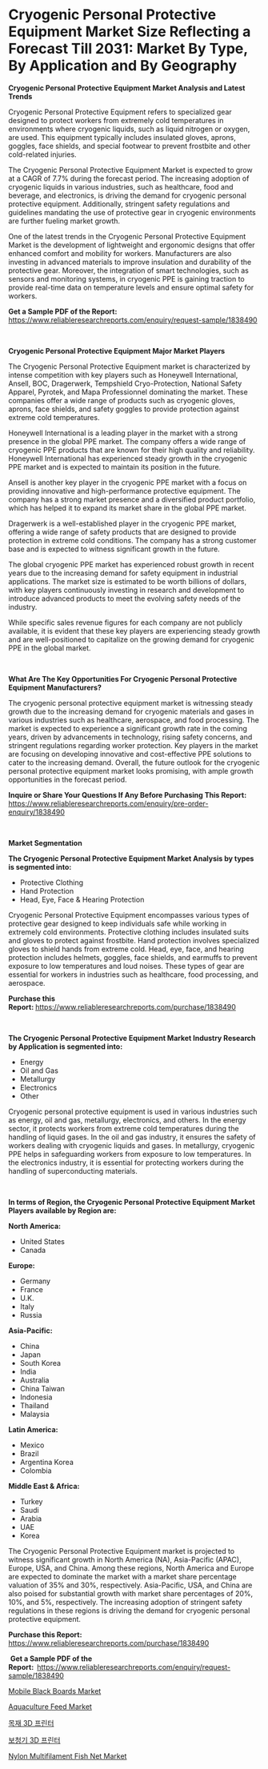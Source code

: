 <p><h1>Cryogenic Personal Protective Equipment Market Size Reflecting a Forecast Till 2031: Market By Type, By Application and By Geography</h1></p><p><strong>Cryogenic Personal Protective Equipment Market Analysis and Latest Trends</strong></p>
<p><p>Cryogenic Personal Protective Equipment refers to specialized gear designed to protect workers from extremely cold temperatures in environments where cryogenic liquids, such as liquid nitrogen or oxygen, are used. This equipment typically includes insulated gloves, aprons, goggles, face shields, and special footwear to prevent frostbite and other cold-related injuries.</p><p>The Cryogenic Personal Protective Equipment Market is expected to grow at a CAGR of 7.7% during the forecast period. The increasing adoption of cryogenic liquids in various industries, such as healthcare, food and beverage, and electronics, is driving the demand for cryogenic personal protective equipment. Additionally, stringent safety regulations and guidelines mandating the use of protective gear in cryogenic environments are further fueling market growth.</p><p>One of the latest trends in the Cryogenic Personal Protective Equipment Market is the development of lightweight and ergonomic designs that offer enhanced comfort and mobility for workers. Manufacturers are also investing in advanced materials to improve insulation and durability of the protective gear. Moreover, the integration of smart technologies, such as sensors and monitoring systems, in cryogenic PPE is gaining traction to provide real-time data on temperature levels and ensure optimal safety for workers.</p></p>
<p><strong>Get a Sample PDF of the Report:&nbsp;</strong> <a href="https://www.reliableresearchreports.com/enquiry/request-sample/1838490">https://www.reliableresearchreports.com/enquiry/request-sample/1838490</a></p>
<p>&nbsp;</p>
<p><strong>Cryogenic Personal Protective Equipment Major Market Players</strong></p>
<p><p>The Cryogenic Personal Protective Equipment market is characterized by intense competition with key players such as Honeywell International, Ansell, BOC, Dragerwerk, Tempshield Cryo-Protection, National Safety Apparel, Pyrotek, and Mapa Professionnel dominating the market. These companies offer a wide range of products such as cryogenic gloves, aprons, face shields, and safety goggles to provide protection against extreme cold temperatures.</p><p>Honeywell International is a leading player in the market with a strong presence in the global PPE market. The company offers a wide range of cryogenic PPE products that are known for their high quality and reliability. Honeywell International has experienced steady growth in the cryogenic PPE market and is expected to maintain its position in the future.</p><p>Ansell is another key player in the cryogenic PPE market with a focus on providing innovative and high-performance protective equipment. The company has a strong market presence and a diversified product portfolio, which has helped it to expand its market share in the global PPE market.</p><p>Dragerwerk is a well-established player in the cryogenic PPE market, offering a wide range of safety products that are designed to provide protection in extreme cold conditions. The company has a strong customer base and is expected to witness significant growth in the future.</p><p>The global cryogenic PPE market has experienced robust growth in recent years due to the increasing demand for safety equipment in industrial applications. The market size is estimated to be worth billions of dollars, with key players continuously investing in research and development to introduce advanced products to meet the evolving safety needs of the industry.</p><p>While specific sales revenue figures for each company are not publicly available, it is evident that these key players are experiencing steady growth and are well-positioned to capitalize on the growing demand for cryogenic PPE in the global market.</p></p>
<p>&nbsp;</p>
<p><strong>What Are The Key Opportunities For Cryogenic Personal Protective Equipment Manufacturers?</strong></p>
<p><p>The cryogenic personal protective equipment market is witnessing steady growth due to the increasing demand for cryogenic materials and gases in various industries such as healthcare, aerospace, and food processing. The market is expected to experience a significant growth rate in the coming years, driven by advancements in technology, rising safety concerns, and stringent regulations regarding worker protection. Key players in the market are focusing on developing innovative and cost-effective PPE solutions to cater to the increasing demand. Overall, the future outlook for the cryogenic personal protective equipment market looks promising, with ample growth opportunities in the forecast period.</p></p>
<p><strong>Inquire or Share Your Questions If Any Before Purchasing This Report:</strong> <a href="https://www.reliableresearchreports.com/enquiry/pre-order-enquiry/1838490">https://www.reliableresearchreports.com/enquiry/pre-order-enquiry/1838490</a></p>
<p>&nbsp;</p>
<p><strong>Market Segmentation</strong></p>
<p><strong>The Cryogenic Personal Protective Equipment Market Analysis by types is segmented into:</strong></p>
<p><ul><li>Protective Clothing</li><li>Hand Protection</li><li>Head, Eye, Face & Hearing Protection</li></ul></p>
<p><p>Cryogenic Personal Protective Equipment encompasses various types of protective gear designed to keep individuals safe while working in extremely cold environments. Protective clothing includes insulated suits and gloves to protect against frostbite. Hand protection involves specialized gloves to shield hands from extreme cold. Head, eye, face, and hearing protection includes helmets, goggles, face shields, and earmuffs to prevent exposure to low temperatures and loud noises. These types of gear are essential for workers in industries such as healthcare, food processing, and aerospace.</p></p>
<p><strong>Purchase this Report:&nbsp;</strong><a href="https://www.reliableresearchreports.com/purchase/1838490">https://www.reliableresearchreports.com/purchase/1838490</a></p>
<p>&nbsp;</p>
<p><strong>The Cryogenic Personal Protective Equipment Market Industry Research by Application is segmented into:</strong></p>
<p><ul><li>Energy</li><li>Oil and Gas</li><li>Metallurgy</li><li>Electronics</li><li>Other</li></ul></p>
<p><p>Cryogenic personal protective equipment is used in various industries such as energy, oil and gas, metallurgy, electronics, and others. In the energy sector, it protects workers from extreme cold temperatures during the handling of liquid gases. In the oil and gas industry, it ensures the safety of workers dealing with cryogenic liquids and gases. In metallurgy, cryogenic PPE helps in safeguarding workers from exposure to low temperatures. In the electronics industry, it is essential for protecting workers during the handling of superconducting materials.</p></p>
<p>&nbsp;</p>
<p><strong>In terms of Region, the Cryogenic Personal Protective Equipment Market Players available by Region are:</strong></p>
<p>
    <p> <strong> North America: </strong>
        <ul>
            <li>United States</li>
            <li>Canada</li>
        </ul>
        </p> 
    <p> <strong> Europe: </strong>
        <ul>
            <li>Germany</li>
            <li>France</li>
            <li>U.K.</li>
            <li>Italy</li>
            <li>Russia</li>
        </ul>
        </p> 
    <p> <strong> Asia-Pacific: </strong>
        <ul>
            <li>China</li>
            <li>Japan</li>
            <li>South Korea</li>
            <li>India</li>
            <li>Australia</li>
            <li>China Taiwan</li>
            <li>Indonesia</li>
            <li>Thailand</li>
            <li>Malaysia</li>
        </ul>
        </p> 
    <p> <strong> Latin America: </strong>
        <ul>
            <li>Mexico</li>
            <li>Brazil</li>
            <li>Argentina Korea</li>
            <li>Colombia</li>
        </ul>
        </p> 
    <p> <strong> Middle East & Africa: </strong>
        <ul>
            <li>Turkey</li>
            <li>Saudi</li>
            <li>Arabia</li>
            <li>UAE</li>
            <li>Korea</li>
        </ul>
    </p>
    </p>
<p><p>The Cryogenic Personal Protective Equipment market is projected to witness significant growth in North America (NA), Asia-Pacific (APAC), Europe, USA, and China. Among these regions, North America and Europe are expected to dominate the market with a market share percentage valuation of 35% and 30%, respectively. Asia-Pacific, USA, and China are also poised for substantial growth with market share percentages of 20%, 10%, and 5%, respectively. The increasing adoption of stringent safety regulations in these regions is driving the demand for cryogenic personal protective equipment.</p></p>
<p><strong>Purchase this Report: </strong><a href="https://www.reliableresearchreports.com/purchase/1838490">https://www.reliableresearchreports.com/purchase/1838490</a></p>
<p>&nbsp;<strong>Get a Sample PDF of the Report:&nbsp;&nbsp;</strong><a href="https://www.reliableresearchreports.com/enquiry/request-sample/1838490">https://www.reliableresearchreports.com/enquiry/request-sample/1838490</a></p>
<p><strong></strong></p>
<p><p><a href="https://github.com/fiixsa/Market-Research-Report-List-2/blob/main/mobile-black-boards-market.md">Mobile Black Boards Market</a></p><p><a href="https://issuu.com/reportprime-2/docs/aquaculture-feed-market-size-2030.pptx">Aquaculture Feed Market</a></p><p><a href="https://github.com/vsckjg50460/Market-Research-Report-List-1/blob/main/49701307112.md">목재 3D 프린터</a></p><p><a href="https://github.com/GabrielBlanda5656/Market-Research-Report-List-1/blob/main/49542797113.md">보청기 3D 프린터</a></p><p><a href="https://github.com/cecuraprangm/Market-Research-Report-List-2/blob/main/nylon-multifilament-fish-net-market.md">Nylon Multifilament Fish Net Market</a></p></p>